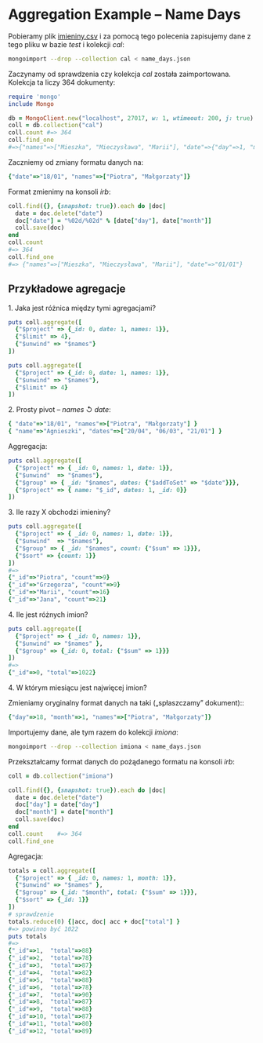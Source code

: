 # Aggregation Example – Name Days

Pobieramy plik
[imieniny.csv](https://raw.github.com/wbzyl/nosql-tutorial/master/pp/GeoIP/data/name_days.json)
i za pomocą tego polecenia zapisujemy dane z tego pliku w bazie *test*
i kolekcji *cal*:

```sh
mongoimport --drop --collection cal < name_days.json
```

Zaczynamy od sprawdzenia czy kolekcja *cal* została zaimportowana.
Kolekcja ta liczy 364 dokumenty:

```ruby
require 'mongo'
include Mongo

db = MongoClient.new("localhost", 27017, w: 1, wtimeout: 200, j: true).db("test")
coll = db.collection("cal")
coll.count #=> 364
coll.find_one
#=>{"names"=>["Mieszka", "Mieczysława", "Marii"], "date"=>{"day"=>1, "month"=>1}}
```

Zaczniemy od zmiany formatu danych na:

```ruby
{"date"=>"18/01", "names"=>["Piotra", "Małgorzaty"]}
```

Format zmienimy na konsoli *irb*:

```ruby
coll.find({}, {snapshot: true}).each do |doc|
  date = doc.delete("date")
  doc["date"] = "%02d/%02d" % [date["day"], date["month"]]
  coll.save(doc)
end
coll.count
#=> 364
coll.find_one
#=> {"names"=>["Mieszka", "Mieczysława", "Marii"], "date"=>"01/01"}
```

## Przykładowe agregacje

1\. Jaka jest różnica między tymi agregacjami?

```ruby
puts coll.aggregate([
  {"$project" => {_id: 0, date: 1, names: 1}},
  {"$limit" => 4},
  {"$unwind" => "$names"}
])

puts coll.aggregate([
  {"$project" => {_id: 0, date: 1, names: 1}},
  {"$unwind" => "$names"},
  {"$limit" => 4}
])
```

2\. Prosty pivot – *names* ↺ *date*:

```ruby
{ "date"=>"18/01", "names"=>["Piotra", "Małgorzaty"] }
{ "name"=>"Agnieszki", "dates"=>["20/04", "06/03", "21/01"] }
```

Aggregacja:

```ruby
puts coll.aggregate([
  {"$project" => { _id: 0, names: 1, date: 1}},
  {"$unwind"  => "$names"},
  {"$group" => { _id: "$names", dates: {"$addToSet" => "$date"}}},
  {"$project" => { name: "$_id", dates: 1, _id: 0}}
])
```

3\. Ile razy X obchodzi imieniny?

```ruby
puts coll.aggregate([
  {"$project" => { _id: 0, names: 1, date: 1}},
  {"$unwind"  => "$names"},
  {"$group" => { _id: "$names", count: {"$sum" => 1}}},
  {"$sort" => {count: 1}}
])
#=>
{"_id"=>"Piotra", "count"=>9}
{"_id"=>"Grzegorza", "count"=>9}
{"_id"=>"Marii", "count"=>16}
{"_id"=>"Jana", "count"=>21}
```

4\. Ile jest różnych imion?

```ruby
puts coll.aggregate([
  {"$project" => { _id: 0, names: 1}},
  {"$unwind" => "$names" },
  {"$group" => {_id: 0, total: {"$sum" => 1}}}
])
#=>
{"_id"=>0, "total"=>1022}
```

4\. W którym miesiącu jest najwięcej imion?

Zmieniamy oryginalny format danych na taki („spłaszczamy” dokument)::

```ruby
{"day"=>18, "month"=>1, "names"=>["Piotra", "Małgorzaty"]}
```
Importujemy dane, ale tym razem do kolekcji *imiona*:

```sh
mongoimport --drop --collection imiona < name_days.json
```

Przekształcamy format danych do pożądanego formatu na konsoli *irb*:

```ruby
coll = db.collection("imiona")

coll.find({}, {snapshot: true}).each do |doc|
  date = doc.delete("date")
  doc["day"] = date["day"]
  doc["month"] = date["month"]
  coll.save(doc)
end
coll.count    #=> 364
coll.find_one
```

Agregacja:

```ruby
totals = coll.aggregate([
  {"$project" => { _id: 0, names: 1, month: 1}},
  {"$unwind" => "$names" },
  {"$group" => {_id: "$month", total: {"$sum" => 1}}},
  {"$sort" => {_id: 1}}
])
# sprawdzenie
totals.reduce(0) {|acc, doc| acc + doc["total"] }
#=> powinno być 1022
puts totals
#=>
{"_id"=>1,  "total"=>88}
{"_id"=>2,  "total"=>78}
{"_id"=>3,  "total"=>87}
{"_id"=>4,  "total"=>82}
{"_id"=>5,  "total"=>88}
{"_id"=>6,  "total"=>78}
{"_id"=>7,  "total"=>90}
{"_id"=>8,  "total"=>87}
{"_id"=>9,  "total"=>88}
{"_id"=>10, "total"=>87}
{"_id"=>11, "total"=>80}
{"_id"=>12, "total"=>89}
```

